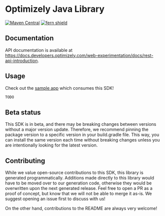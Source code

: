 # Optimizely Java Library

[![Maven Central](https://img.shields.io/maven-central/v/io.github.fern-api/optimizely)](https://central.sonatype.dev/artifact/io.github.fern-api/optimizely}/) 
[![fern shield](https://img.shields.io/badge/%F0%9F%8C%BF-SDK%20generated%20by%20Fern-brightgreen)](https://github.com/fern-api/fern)

## Documentation

API documentation is available at <https://docs.developers.optimizely.com/web-experimentation/docs/rest-api-introduction>.

## Usage

Check out the [sample app](.sample-app/app.java) which consumes this SDK!

```java
TODO
```

## Beta status

This SDK is in beta, and there may be breaking changes between versions without a major version update. Therefore, we recommend pinning the package version to a specific version in your build.gradle file. This way, you can install the same version each time without breaking changes unless you are intentionally looking for the latest version.

## Contributing

While we value open-source contributions to this SDK, this library is generated programmatically. Additions made directly to this library would have to be moved over to our generation code, otherwise they would be overwritten upon the next generated release. Feel free to open a PR as a proof of concept, but know that we will not be able to merge it as-is. We suggest opening an issue first to discuss with us!

On the other hand, contributions to the README are always very welcome!
